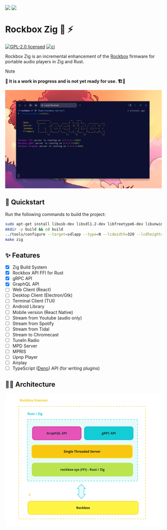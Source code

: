 <div>
  <img src="https://www.rockbox.org/rockbox400.png" />
  <img src="https://ziglang.org/ziggy.svg" height="150"/>
</div>

# Rockbox Zig 🎵 ⚡

[![GPL-2.0 licensed](https://img.shields.io/badge/License-GPL-blue.svg)](./LICENSE)
[![ci](https://github.com/tsirysndr/rockbox-zig/actions/workflows/ci.yml/badge.svg)](https://github.com/tsirysndr/rockbox-zig/actions/workflows/ci.yml)

Rockbox Zig is an incremental enhancement of the [Rockbox](https://www.rockbox.org) firmware for portable audio players in Zig and Rust.

> [!NOTE]
**🐲 It is a work in progress and is not yet ready for use. 🏗️🚧**

![Preview](./docs/preview.png)

## 🚀 Quickstart

Run the following commands to build the project:

```sh
sudo apt-get install libusb-dev libsdl1.2-dev libfreetype6-dev libunwind-dev zip protobuf-compiler
mkdir -p build && cd build
../tools/configure --target=sdlapp --type=N --lcdwidth=320 --lcdheight=240 --prefix=$HOME/.local
make zig
```

## ✨ Features

- [x] Zig Build System
- [x] Rockbox API FFI for Rust
- [x] gRPC API
- [x] GraphQL API
- [ ] Web Client (React)
- [ ] Desktop Client (Electron/Gtk)
- [ ] Terminal Client (TUI)
- [ ] Android Library
- [ ] Mobile version (React Native)
- [ ] Stream from Youtube (audio only)
- [ ] Stream from Spotify
- [ ] Stream from Tidal
- [ ] Stream to Chromecast
- [ ] TuneIn Radio
- [ ] MPD Server
- [ ] MPRIS
- [ ] Upnp Player
- [ ] Airplay
- [ ] TypeScript ([Deno](https://deno.com)) API (for writing plugins)

## 🧑‍🔬 Architecture

![architecture](./docs/rockbox-server-architecture.jpg)
  
